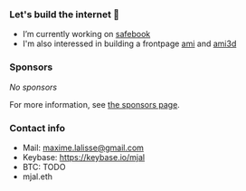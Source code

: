### Let's build the internet 🚀

- I’m currently working on [safebook](https://github.com/safebook/safebook)
- I'm also interessed in building a frontpage [ami](https://github.com/mjal/ami) and [ami3d](https://github.com/mjal/ami3d)

### Sponsors

*No sponsors*

For more information, see [the sponsors page](https://github.com/sponsors/mjal/).

### Contact info
- Mail: maxime.lalisse@gmail.com
- Keybase: https://keybase.io/mjal
- BTC: TODO
- mjal.eth
